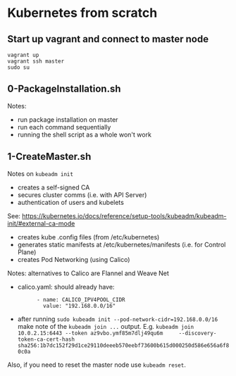 # Kubernetes from scratch

## Start up vagrant and connect to master node

    vagrant up
    vagrant ssh master
    sudo su


## 0-PackageInstallation.sh
Notes:
- run package installation on master
- run each command sequentially
- running the shell script as a whole won't work

## 1-CreateMaster.sh

Notes on `kubeadm init`
- creates a self-signed CA
- secures cluster comms (i.e. with API Server)
- authentication of users and kubelets

See: https://kubernetes.io/docs/reference/setup-tools/kubeadm/kubeadm-init/#external-ca-mode

- creates kube .config files (from /etc/kubernetes)
- generates static manifests at /etc/kubernetes/manifests (i.e. for Control Plane)
- creates Pod Networking (using Calico)

Notes: alternatives to Calico are Flannel and Weave Net

- calico.yaml: should already have:

            - name: CALICO_IPV4POOL_CIDR
              value: "192.168.0.0/16"

- after running `sudo kubeadm init --pod-network-cidr=192.168.0.0/16` make note of the `kubeadm join ...` output. E.g. `kubeadm join 10.0.2.15:6443 --token az9vbo.ymf85m7dlj49qu6m     --discovery-token-ca-cert-hash sha256:1b7dc152f29d1ce29110deeeb570eebf73600b615d000250d586e656a6f80c0a`

Also, if you need to reset the master node use `kubeadm reset`.



